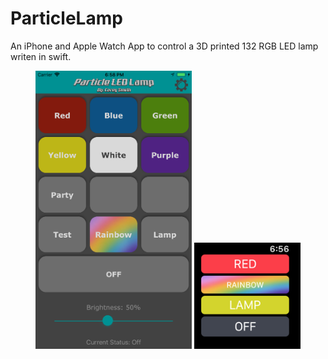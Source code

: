 # ParticleLamp
An iPhone and Apple Watch App to control a 3D printed 132 RGB LED lamp writen in swift.


<p align="center">
  <img height="445" width="250" src="https://raw.githubusercontent.com/coreyasmith35/ParticleLamp/master/images/iPhonePic.png">
  <img height="170" width="170" src="https://raw.githubusercontent.com/coreyasmith35/ParticleLamp/master/images/watchPic.png">
</p>

